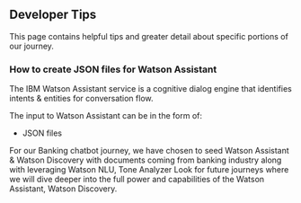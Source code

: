 ## Developer Tips

This page contains helpful tips and greater detail about specific portions of our journey.


### How to create JSON files for Watson Assistant

The IBM Watson Assistant service is a cognitive dialog engine that identifies intents & entities for conversation flow.

The input to Watson Assistant can be in the form of:
* JSON files

For our Banking chatbot journey, we have chosen to seed Watson Assistant & Watson Discovery with documents coming from banking industry along with leveraging Watson NLU, Tone Analyzer
Look for future journeys where we will dive deeper into the full power and capabilities of the Watson Assistant, Watson Discovery.
